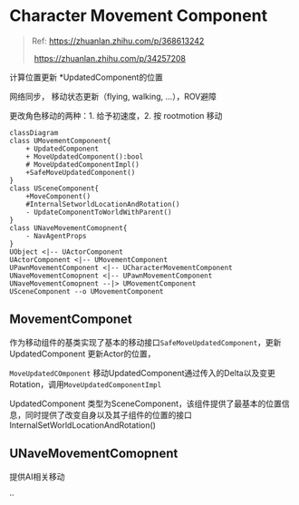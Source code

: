# Character Movement Component

>  Ref:  https://zhuanlan.zhihu.com/p/368613242
>
>  ​	     https://zhuanlan.zhihu.com/p/34257208



计算位置更新 *UpdatedComponent的位置



网络同步， 移动状态更新（flying, walking, ...），ROV避障

更改角色移动的两种：1. 给予初速度，2. 按 rootmotion 移动

```mermaid
classDiagram 
class UMovementComponent{
	+ UpdatedComponent
	+ MoveUpdatedComponent():bool
	# MoveUpdatedComponentImpl()
	+SafeMoveUpdatedComponent()
}
class USceneComponent{
	+MoveComponent()
	#InternalSetworldLocationAndRotation()
	- UpdateComponentToWorldWithParent()
}
class UNaveMovementComopnent{
	- NavAgentProps
}
UObject <|-- UActorComponent
UActorComponent <|-- UMovementComponent
UPawnMovementComponent <|-- UCharacterMovementComponent
UNaveMovementComopnent <|-- UPawnMovementComponent
UNaveMovementComopnent --|> UMovementComponent
USceneComponent --o UMovementComponent

```

## MovementComponet

作为移动组件的基类实现了基本的移动接口`SafeMoveUpdatedComponent`，更新UpdatedComponent 更新Actor的位置，

`MoveUpdatedCOmponent` 移动UpdatedComponent通过传入的Delta以及变更Rotation，调用`MoveUpdatedComponentImpl`

UpdatedComponent 类型为SceneComponent，该组件提供了最基本的位置信息，同时提供了改变自身以及其子组件的位置的接口InternalSetWorldLocationAndRotation()



## UNaveMovementComopnent

提供AI相关移动

··
